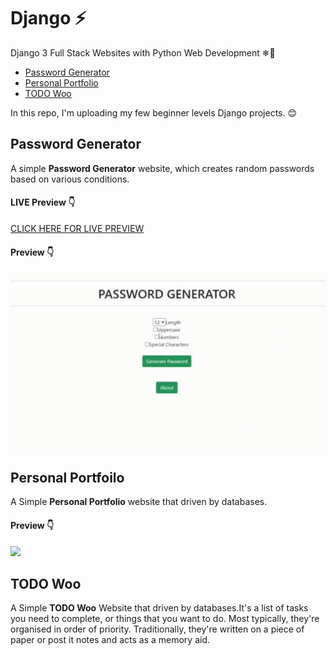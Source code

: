 # Django ⚡
Django 3 Full Stack Websites with Python Web Development ❄🗽

- [Password Generator](#password-generator)
- [Personal Portfolio](#personal-portfoilo)
- [TODO Woo](#todo-woo)

In this repo, I'm uploading my few beginner levels Django projects. 😊 

## Password Generator

A simple **Password Generator** website, which creates random passwords based on various conditions.

#### LIVE Preview 👇

<a href="https://password-generator-34934.herokuapp.com/" target="_blank">CLICK HERE FOR LIVE PREVIEW</a>

#### Preview 👇

<img width="650" src="https://github.com/Ruhul12/Django/blob/main/gif_previews/password_generator.gif">

## Personal Portfoilo

A Simple **Personal Portfolio** website that driven by databases.

#### Preview 👇

<img width="650" src="https://github.com/Ruhul12/Django/blob/main/gif_previews/portfolio.gif">

## TODO Woo

A Simple **TODO Woo** Website that driven by databases.It's a list of tasks you need to complete, or things that you want to do. Most typically, they're organised in order of priority. Traditionally, they're written on a piece of paper or post it notes and acts as a memory aid.



